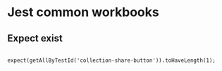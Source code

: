 # Jest common workbooks

## Expect exist

```

expect(getAllByTestId('collection-share-button')).toHaveLength(1);
```
